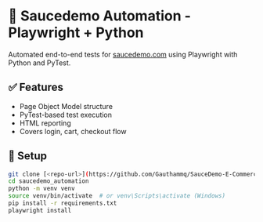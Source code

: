 # 🧪 Saucedemo Automation - Playwright + Python

Automated end-to-end tests for [saucedemo.com](https://www.saucedemo.com/) using Playwright with Python and PyTest.

## ✅ Features
- Page Object Model structure
- PyTest-based test execution
- HTML reporting
- Covers login, cart, checkout flow

## 🔧 Setup

```bash
git clone [<repo-url>](https://github.com/Gauthammq/SauceDemo-E-Commerce-Automation)
cd saucedemo_automation
python -m venv venv
source venv/bin/activate  # or venv\Scripts\activate (Windows)
pip install -r requirements.txt
playwright install
